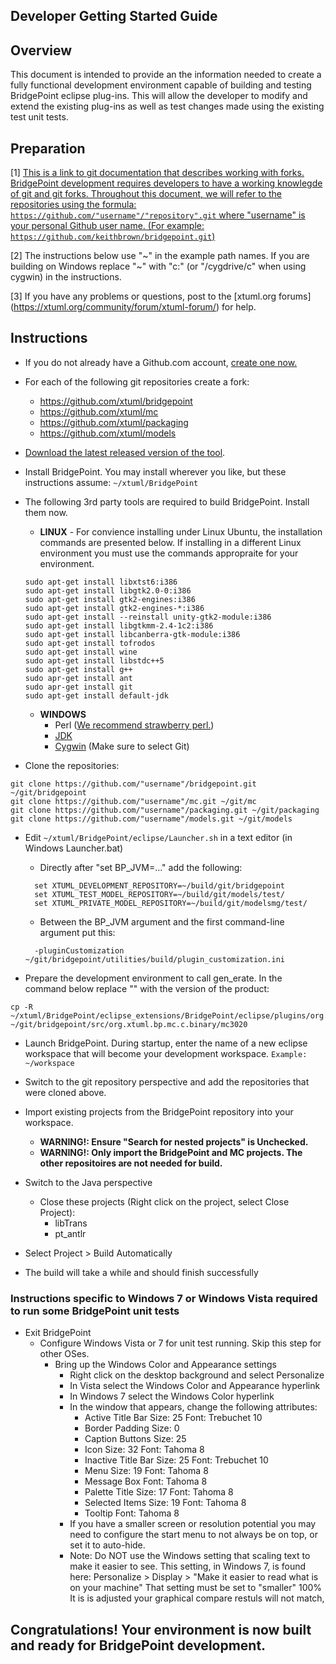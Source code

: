Developer Getting Started Guide
-------------------------------

Overview
--------
This document is intended to provide an the information needed to create a fully functional development environment capable of building and testing BridgePoint eclipse plug-ins.  This will allow the developer to modify and extend the existing plug-ins as well as test changes made using the existing test unit tests.

Preparation 
-----------
[1] [This is a link to git documentation that describes working with forks. BridgePoint development requires developers to have a working knowlegde of git and git forks. Throughout this document, we will refer to the repositories using the formula: ```https://github.com/"username"/"repository".git``` where "username" is your personal Github user name. (For example: ```https://github.com/keithbrown/bridgepoint.git```)](https://help.github.com/articles/fork-a-repo/ "fork-a-repo")

[2] The instructions below use "~" in the example path names.  If you are building on Windows replace "~" with "c:" (or "/cygdrive/c" when using cygwin) in the instructions.

[3] If you have any problems or questions, post to the [xtuml.org forums] (https://xtuml.org/community/forum/xtuml-forum/) for help.


Instructions
------------

  - If you do not already have a Github.com account, [create one now.](https://github.com/join)

  - For each of the following git repositories create a fork:
    - https://github.com/xtuml/bridgepoint
    - https://github.com/xtuml/mc
    - https://github.com/xtuml/packaging
    - https://github.com/xtuml/models
    
  - [Download the latest released version of the tool](http://xtuml.org/download/ "xtuml.org/download").
  
  - Install BridgePoint.  You may install wherever you like, but these instructions 
     assume:  ```~/xtuml/BridgePoint```

  - The following 3rd party tools are required to build BridgePoint.  Install them now.    
    - __LINUX__ - For convience installing
    under Linux Ubuntu, the installation commands are presented below.  If installing in a 
    different Linux environment you must use the commands appropraite for your environment.
    ```
    sudo apt-get install libxtst6:i386  
    sudo apt-get install libgtk2.0-0:i386  
    sudo apt-get install gtk2-engines:i386  
    sudo apt-get install gtk2-engines-*:i386  
    sudo apt-get install --reinstall unity-gtk2-module:i386  
    sudo apt-get install libgtkmm-2.4-1c2:i386  
    sudo apt-get install libcanberra-gtk-module:i386  
    sudo apt-get install tofrodos   
    sudo apt-get install wine  
    sudo apt-get install libstdc++5  
    sudo apt-get install g++  
    sudo apr-get install ant  
    sudo apr-get install git  
    sudo apt-get install default-jdk  
    ```
    - __WINDOWS__
      - Perl ([We recommend strawberry perl.](http://strawberryperl.com/ "strawberry perl"))
      - [JDK](http://www.oracle.com/technetwork/java/javase/downloads/index.html "Oracle JDK")
      - [Cygwin](http://cygwin.com/install.html "Cygwin Install") (Make sure to select Git)

  - Clone the repositories:
  ```
  git clone https://github.com/"username"/bridgepoint.git ~/git/bridgepoint
  git clone https://github.com/"username"/mc.git ~/git/mc
  git clone https://github.com/"username"/packaging.git ~/git/packaging
  git clone https://github.com/"username"/models.git ~/git/models
  ```
    
  - Edit ```~/xtuml/BridgePoint/eclipse/Launcher.sh``` in a text editor (in Windows Launcher.bat)
    - Directly after "set BP_JVM=..." add the following:
    ```      
      set XTUML_DEVELOPMENT_REPOSITORY=~/build/git/bridgepoint
      set XTUML_TEST_MODEL_REPOSITORY=~/build/git/models/test/
      set XTUML_PRIVATE_MODEL_REPOSITORY=~/build/git/modelsmg/test/
    ```
    - Between the BP_JVM argument and the first command-line argument put this:
    ```
      -pluginCustomization ~/git/bridgepoint/utilities/build/plugin_customization.ini
    ```

  - Prepare the development environment to call gen_erate. In the command below replace "<version>" with the version of the product:
  ```
  cp -R ~/xtuml/BridgePoint/eclipse_extensions/BridgePoint/eclipse/plugins/org.xtuml.bp.mc.c.binary_<version>/mc3020/* ~/git/bridgepoint/src/org.xtuml.bp.mc.c.binary/mc3020
  ```

  - Launch BridgePoint.  During startup, enter the name of a new eclipse workspace that will become your development workspace. ```Example:  ~/workspace```

  - Switch to the git repository perspective and add the repositories that were cloned above.
  
  - Import existing projects from the BridgePoint repository into your workspace.
    - __WARNING!: Ensure "Search for nested projects" is Unchecked.__
    - __WARNING!: Only import the BridgePoint and MC projects. The other repositoires are not needed for build.__

  - Switch to the Java perspective
    - Close these projects (Right click on the project, select Close Project):
      - libTrans
      - pt_antlr

  - Select Project > Build Automatically

  - The build will take a while and should finish successfully

### Instructions specific to Windows 7 or Windows Vista required to run some BridgePoint unit tests
  - Exit BridgePoint
    - Configure Windows Vista or 7 for unit test running.   Skip this step for other OSes.
      - Bring up the Windows Color and Appearance settings
        - Right click on the desktop background and select Personalize
        - In Vista select the Windows Color and Appearance hyperlink
        - In Windows 7 select the Windows Color hyperlink
        - In the window that appears, change the following attributes:
          - Active Title Bar    Size: 25 Font: Trebuchet 10
          - Border Padding      Size: 0
          - Caption Buttons     Size: 25
          - Icon                Size: 32 Font: Tahoma 8
          - Inactive Title Bar  Size: 25 Font: Trebuchet 10
          - Menu                Size: 19 Font: Tahoma 8
          - Message Box                  Font: Tahoma 8
          - Palette Title       Size: 17 Font: Tahoma 8
          - Selected Items      Size: 19 Font: Tahoma 8
          - Tooltip                      Font: Tahoma 8
        - If you have a smaller screen or resolution potential you may need to
          configure the start menu to not always be on top, or set it to auto-hide.
        - Note: Do NOT use the Windows setting that scaling text to make it easier to see. 
              This setting, in Windows 7, is found here:
              Personalize > Display > "Make it easier to read what is on your machine"
              That setting must be set to "smaller" 100%
              It is is adjusted your graphical compare restuls will not match,

## Congratulations!  Your environment is now built and ready for BridgePoint development.

